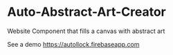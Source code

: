 # Auto-Abstract-Art-Creator
Website Component that fills a canvas with abstract art

See a demo
https://autollock.firebaseapp.com
